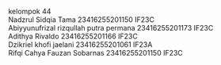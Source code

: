 kelompok 44 <br>
Nadzrul Sidqia Tama 23416255201150 IF23C <br>
Abiyyunufrizal rizqullah putra permana 23416255201173 IF23C <br>
Adithya Rivaldo 23416255201166 IF23C <br>
Dzikriel khofi jaelani 23416255201061 IF23A <br>
Rifqi Cahya Fauzan Sobarnas 23416255201150 IF23C <br>
